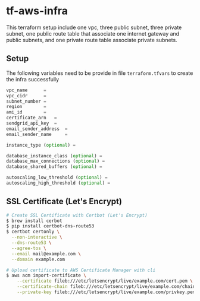# tf-aws-infra

This terraform setup include one vpc, three public subnet, three private subnet, one public route table that associate one internet gateway and public subnets, and one private route table associate private subnets.

## Setup
The following variables need to be provide in file `terraform.tfvars` to create the infra successfully
```tfvars
vpc_name      = 
vpc_cidr      = 
subnet_number = 
region        =
ami_id        =
certificate_arn   =
sendgrid_api_key  =
email_sender_address  =
email_sender_name     =

instance_type (optional) = 

database_instance_class (optional) = 
database_max_connections (optional) = 
database_shared_buffers (optional) =

autoscaling_low_threshold (optional) = 
autoscaling_high_threshold (optional) = 
```

## SSL Certificate (Let's Encrypt)
```bash
# Create SSL Certificate with Certbot (Let's Encrypt)
$ brew install cerbot
$ pip install certbot-dns-route53
$ certbot certonly \
  --non-interactive \
  --dns-route53 \
  --agree-tos \
  --email mail@example.com \
  --domain example.com

# Upload certificate to AWS Certificate Manager with cli
$ aws acm import-certificate \
    --certificate fileb:///etc/letsencrypt/live/example.com/cert.pem \
    --certificate-chain fileb:///etc/letsencrypt/live/example.com/chain.pem \
    --private-key fileb:///etc/letsencrypt/live/example.com/privkey.pem
```